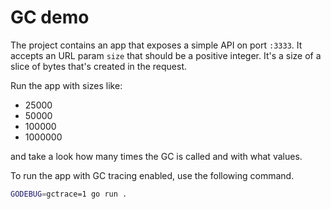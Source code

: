 # GC demo

The project contains an app that exposes a simple API on port `:3333`. It accepts an URL param `size` that should be a positive integer. It's a size of a slice of bytes that's created in the request.

Run the app with sizes like:

- 25000
- 50000
- 100000
- 1000000

and take a look how many times the GC is called and with what values.

To run the app with GC tracing enabled, use the following command.

```sh
GODEBUG=gctrace=1 go run .
```
